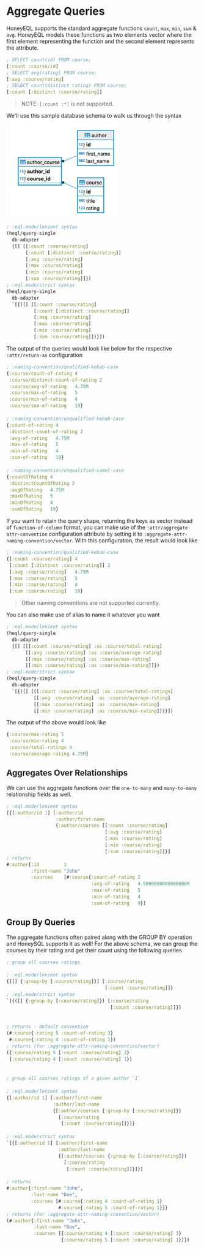 # Aggregate Queries

HoneyEQL supports the standard aggregate functions `count`, `max`, `min`, `sum` & `avg`. HoneyEQL models these functions as two elements vector where the first element representing the function and the second element represents the attribute.

```clojure
; SELECT count(id) FROM course;
[:count :course/id] 
; SELECT avg(rating) FROM course;
[:avg :course/rating] 
; SELECT count(distinct rating) FROM course;
[:count [:distinct :course/rating]]
```

> NOTE: `[:count :*]` is not supported. 

We'll use this sample database schema to walk us through the syntax
![](./img/author_course_er_diagram.png)

```clojure
; :eql.mode/lenient syntax
(heql/query-single
  db-adapter
  {[] [[:count :course/rating]
       [:count [:distinct :course/rating]] 
       [:avg :course/rating]
       [:max :course/rating]
       [:min :course/rating]
       [:sum :course/rating]]})
; :eql.mode/strict syntax
(heql/query-single
  db-adapter
  `[{([] [[:count :course/rating]
          [:count [:distinct :course/rating]]
          [:avg :course/rating]
          [:max :course/rating]
          [:min :course/rating]
          [:sum :course/rating]])}])
```

The output of the queries would look like below for the respective `:attr/return-as` configuration 

```clojure
; :naming-convention/qualified-kebab-case
{:course/count-of-rating 4
 :course/distinct-count-of-rating 2
 :course/avg-of-rating   4.75M
 :course/max-of-rating   5
 :course/min-of-rating   4
 :course/sum-of-rating   19}

; :naming-convention/unqualified-kebab-case
{:count-of-rating 4
 :distinct-count-of-rating 2
 :avg-of-rating   4.75M
 :max-of-rating   5
 :min-of-rating   4
 :sum-of-rating   19}

; :naming-convention/unqualified-camel-case
{:countOfRating 4
 :distinctCountOfRating 2
 :avgOfRating   4.75M
 :maxOfRating   5
 :minOfRating   4
 :sumOfRating   19}
```

If you want to retain the query shape, returning the keys as vector instead of `function-of-column` format, you can make use of the `:attr/aggregate-attr-convention` configuration attribute by setting it to `:aggregate-attr-naming-convention/vector`. With this configuration, the result would look like

```clojure
; :naming-convention/qualified-kebab-case
{[:count :course/rating] 4
 [:count [:distinct :course/rating]] 2 
 [:avg :course/rating]   4.75M
 [:max :course/rating]   5
 [:min :course/rating]   4
 [:sum :course/rating]   19}
```
> Other naming conventions are not supported currently.

You can also make use of alias to name it whatever you want

```clojure
; :eql.mode/lenient syntax
(heql/query-single
  db-adapter
  {[] [[[:count :course/rating] :as :course/total-rating]
       [[:avg :course/rating] :as :course/average-rating]
       [[:max :course/rating] :as :course/max-rating]
       [[:min :course/rating] :as :course/min-rating]]})
; :eql.mode/strict syntax
(heql/query-single
  db-adapter
  `[{([] [[[:count :course/rating] :as :course/total-ratings]
          [[:avg :course/rating] :as :course/average-rating]
          [[:max :course/rating] :as :course/max-rating]
          [[:min :course/rating] :as :course/min-rating]])}])
```

The output of the above would look like 

```clojure
{:course/max-rating 5 
 :course/min-rating 4 
 :course/total-ratings 4 
 :course/average-rating 4.75M}
```

## Aggregates Over Relationships

We can use the aggregate functions over the `one-to-many` and `many-to-many` relationship fields as well.

```clojure
; :eql.mode/lenient syntax
[{[:author/id 1] [:author/id
                  :author/first-name
                  {:author/courses [[:count :course/rating]
                                    [:avg :course/rating]
                                    [:max :course/rating]
                                    [:min :course/rating]
                                    [:sum :course/rating]]}]
; returns
#:author{:id         1
         :first-name "John"
         :courses    [#:course{:count-of-rating 2
                               :avg-of-rating   4.5000000000000000M
                               :max-of-rating   5
                               :min-of-rating   4
                               :sum-of-rating   9}]
```

## Group By Queries

The aggregate functions often paired along with the GROUP BY operation and HoneySQL supports it as well!
For the above schema, we can group the courses by their rating and get their count using the following queries

```clojure
; group all courses ratings

; :eql.mode/lenient syntax
{[[] {:group-by [:course/rating]}] [:course/rating
                                    [:count :course/rating]]}
; :eql.mode/strict syntax
`[{([] {:group-by [:course/rating]}) [:course/rating
                                      [:count :course/rating]]}]


; returns - default convention
(#:course{:rating 5 :count-of-rating 3} 
 #:course{:rating 4 :count-of-rating 1})
; returns (for :aggregate-attr-naming-convention/vector)
({:course/rating 5 [:count :course/rating] 3} 
 {:course/rating 4 [:count :course/rating] 1})


; group all courses ratings of a given author `1`

; :eql.mode/lenient syntax
{[:author/id 1] [:author/first-name
                 :author/last-name
                 {[:author/courses {:group-by [:course/rating]}]
                   [:course/rating 
                    [:count :course/rating]]}]}

; :eql.mode/strict syntax
`[{[:author/id 1] [:author/first-name
                   :author/last-name
                   {(:author/courses {:group-by [:course/rating]})
                     [:course/rating 
                      [:count :course/rating]]}]}]

; returns
#:author{:first-name "John",
         :last-name "Doe",
         :courses [#:course{:rating 4 :count-of-rating 1} 
                   #:course{:rating 5 :count-of-rating 1}]}
; returns (for :aggregate-attr-naming-convention/vector)
(#:author{:first-name "John",
          :last-name "Doe",
          :courses [{:course/rating 4 [:count :course/rating] 1} 
                    {:course/rating 5 [:count :course/rating] 1}]})
```